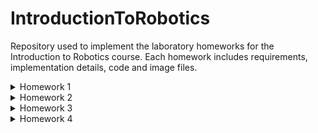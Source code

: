 # IntroductionToRobotics
Repository used to implement the laboratory homeworks for the Introduction to Robotics course.  Each homework includes requirements, implementation details, code and image files.

<details>
<summary>Homework 1</summary>
  
#### Task Requirements
Use a separate potentiometer in controlling each of the colors of the RGB led. The control must be done with digital electronics.
### Components used
- Arduino uno
- 1 RGB LED
- 3 potentiometers
- 1 breadboard
- 1 330 ohm resistor and 2 220 ohm resistors
- wires
### How to do
First you take a wire and connect the ground of the Arduino Uno with the (-) power rail of the breadboard. Then you take the 3 potentiometers and connect them to the breadboard. Connect the last pin of each potentiometer to the (-) power rail and the first pin to the (+) power rail. Take the RBG LED to determine if the LED is anode or cathode common. In my case, the LED is common cathode. If that's the case connect the cathode to the (-) power rail.  Connect the first pin of the LED with the 330 ohm resistor and a wire that is going to the Arduino board in a Digital PWM pin (I used the 11 pin). Do the same with the third and fourth pin of the LED but use the 220 ohm resistors (I used the 9 and 3 pin).  First pin is for red color, second for green and third for blue. Connect the middle pin of each potentiometer to an analog pin (I used the A0 A1 and A2 pin). First pin is for red color, second for green and third for blue. Connect the 5V pin of the Arduino to the (+) power rail. Make sure you correctly connect each component. 
If you did everything correct you should have something like this:

![20211025_114723](https://user-images.githubusercontent.com/61494964/138664783-76d5cab5-8d5c-472f-93ed-ecb12c038a0c.jpg)

Open Arduino on PC and write this [code](https://github.com/hirneagabriel/IntroductionToRobotics/blob/main/homework1.ino) and try and understand it. Make sure you initialize the digital and analog pins if you didn't use the same pins as I. Check if everything is alright then connect the Arduino to the PC, and upload the code. Pray it works.



[Here](https://www.youtube.com/watch?v=JDddwAnWMO4) is a demo on Youtube of how things should work.

</details>

<details>
  <summary>Homework 2</summary>
  
  #### Task Requirements
   Building the traffic lights for a  crosswalk. Use 2 LEDs to represent the traffic lights for people (red and green) and 3 LEDs to represent the traffic lights for cars (red, yellow and green). The system has the following states:
  1. **State 1** (default, reinstated after state 4 ends): green light for cars, red light for people, no sounds. Duration: indefinite, changed by pressing the button.
  2. **State 2** (initiated by counting down 10 seconds after a button press): the light should be yellow for cars,  red for people, and no sounds.
  Duration:  3 seconds.
  3. **State 3** (initiated after state 2 ends): red for cars, green for people and beeping sound from the buzzer at a constant interval.  
  Duration: 10 seconds.
  4. **State 4** (initiated after state 3 ends):  red for cars, blinking green for people and a beeping sound from the buzzer, at a constant interval, faster than the beeping in state 3.
  
### Components used
- Arduino uno
- 2 Red LED
- 2 Green LED
- 1 Yellow LED
- 1 breadboard
- 1 button
- 1 buzzer
- 2 220 ohm resistors and 1 100 ohm resistor
- wires
  
 Picture of the setup:
  
  ![20211102_092814](https://user-images.githubusercontent.com/61494964/139807115-f44d8ccb-ed77-457e-a3e0-39e4746d6f34.jpg)
  
  The code for this setup can be found [here](https://github.com/hirneagabriel/IntroductionToRobotics/blob/main/homework2.ino)
  
  
  [Here](https://youtu.be/aLjNWYBl6ws) is a demo on Youtube of how things work.
  </details>
  
<details>
  <summary> Homework 3 </summary>
  
   #### Task Requirements
   Building and EMF reader using an 7-segment display, a buzzer and home-made antenna.
  
### Components used
- Arduino uno
- 1 7-segment display
- 1 buzzer
- 3 1 M ohm resistors for antenna, 1 100 ohm resistor for buzzer and 2 330 ohm resisstons for 7-segment display
- wires
- 9 V battery
  
 Picture of the setup:
 
  
  ![20211109_113656](https://user-images.githubusercontent.com/61494964/140902054-8f193a87-1a11-40d2-bc39-97b33af02b70.jpg)

  The code for this setup can be found [here](https://github.com/hirneagabriel/IntroductionToRobotics/blob/main/homework3.ino)
  
  
  [Here](https://www.youtube.com/watch?v=bLnMFIgPcsA) is a demo on Youtube of how things work.
  
  
  </details>
  
  
  <details>
  <summary>Homework 4</summary>
  
  ![cat-loading](https://user-images.githubusercontent.com/61494964/137943557-d82fac86-541b-4c26-8764-5533e1fa59c1.gif)
  </details>
